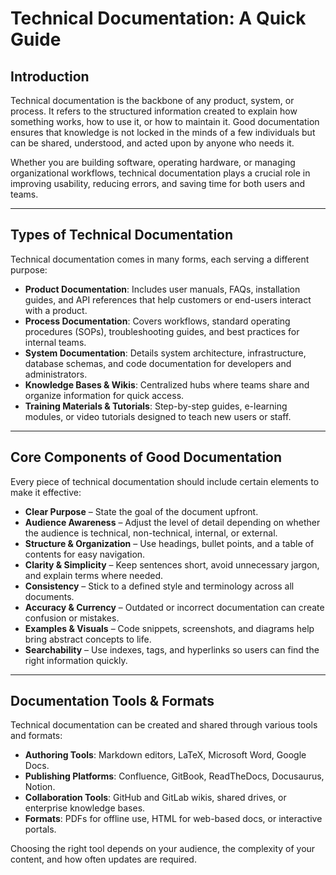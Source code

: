 # Technical Documentation: A Quick Guide

## Introduction

Technical documentation is the backbone of any product, system, or process. It refers to the structured information created to explain how something works, how to use it, or how to maintain it. Good documentation ensures that knowledge is not locked in the minds of a few individuals but can be shared, understood, and acted upon by anyone who needs it.

Whether you are building software, operating hardware, or managing organizational workflows, technical documentation plays a crucial role in improving usability, reducing errors, and saving time for both users and teams.

------

## Types of Technical Documentation

Technical documentation comes in many forms, each serving a different purpose:

- **Product Documentation**: Includes user manuals, FAQs, installation guides, and API references that help customers or end-users interact with a product.
- **Process Documentation**: Covers workflows, standard operating procedures (SOPs), troubleshooting guides, and best practices for internal teams.
- **System Documentation**: Details system architecture, infrastructure, database schemas, and code documentation for developers and administrators.
- **Knowledge Bases & Wikis**: Centralized hubs where teams share and organize information for quick access.
- **Training Materials & Tutorials**: Step-by-step guides, e-learning modules, or video tutorials designed to teach new users or staff.

------

## Core Components of Good Documentation

Every piece of technical documentation should include certain elements to make it effective:

- **Clear Purpose** – State the goal of the document upfront.
- **Audience Awareness** – Adjust the level of detail depending on whether the audience is technical, non-technical, internal, or external.
- **Structure & Organization** – Use headings, bullet points, and a table of contents for easy navigation.
- **Clarity & Simplicity** – Keep sentences short, avoid unnecessary jargon, and explain terms where needed.
- **Consistency** – Stick to a defined style and terminology across all documents.
- **Accuracy & Currency** – Outdated or incorrect documentation can create confusion or mistakes.
- **Examples & Visuals** – Code snippets, screenshots, and diagrams help bring abstract concepts to life.
- **Searchability** – Use indexes, tags, and hyperlinks so users can find the right information quickly.

------

## Documentation Tools & Formats

Technical documentation can be created and shared through various tools and formats:

- **Authoring Tools**: Markdown editors, LaTeX, Microsoft Word, Google Docs.
- **Publishing Platforms**: Confluence, GitBook, ReadTheDocs, Docusaurus, Notion.
- **Collaboration Tools**: GitHub and GitLab wikis, shared drives, or enterprise knowledge bases.
- **Formats**: PDFs for offline use, HTML for web-based docs, or interactive portals.

Choosing the right tool depends on your audience, the complexity of your content, and how often updates are required.
